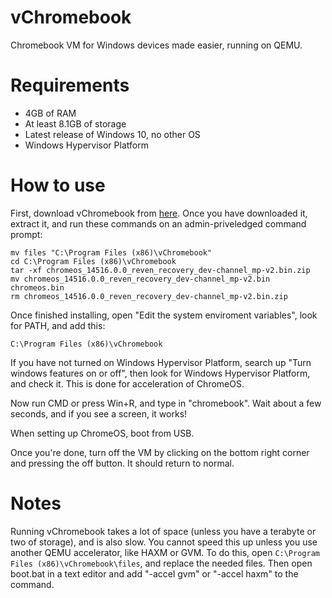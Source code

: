 # vChromebook
Chromebook VM for Windows devices made easier, running on QEMU.

# Requirements
- 4GB of RAM
- At least 8.1GB of storage
- Latest release of Windows 10, no other OS
- Windows Hypervisor Platform

# How to use
First, download vChromebook from [here](https://drive.google.com/u/0/uc?id=1I_3073gPdl2zFFill6e8JKJM83hp5lm0&export=download). Once you have downloaded it, extract it, and run these commands on an admin-priveledged command prompt:
```
mv files "C:\Program Files (x86)\vChromebook"
cd C:\Program Files (x86)\vChromebook
tar -xf chromeos_14516.0.0_reven_recovery_dev-channel_mp-v2.bin.zip
mv chromeos_14516.0.0_reven_recovery_dev-channel_mp-v2.bin chromeos.bin
rm chromeos_14516.0.0_reven_recovery_dev-channel_mp-v2.bin.zip
```
Once finished installing, open "Edit the system enviroment variables", look for PATH, and add this:
```
C:\Program Files (x86)\vChromebook
```
If you have not turned on Windows Hypervisor Platform, search up "Turn windows features on or off", then look for Windows Hypervisor Platform, and check it. This is done for acceleration of ChromeOS.

Now run CMD or press Win+R, and type in "chromebook". Wait about a few seconds, and if you see a screen, it works!

When setting up ChromeOS, boot from USB.

Once you're done, turn off the VM by clicking on the bottom right corner and pressing the off button. It should return to normal.

# Notes
Running vChromebook takes a lot of space (unless you have a terabyte or two of storage), and is also slow. You cannot speed this up unless you use another QEMU accelerator, like HAXM or GVM. To do this, open `C:\Program Files (x86)\vChromebook\files`, and replace the needed files. Then open boot.bat in a text editor and add "-accel gvm" or "-accel haxm" to the command.

